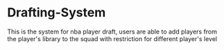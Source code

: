 # Drafting-System
This is the system for nba player draft, users are able to add players from the player's library to the squad with restriction for different player's level
